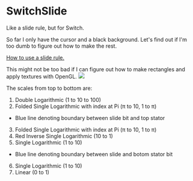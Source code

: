 # SwitchSlide
Like a slide rule, but for Switch.

So far I only have the cursor and a black background. Let's find out if I'm too dumb to figure out how to make the rest.

[How to use a slide rule.](https://www.sliderulemuseum.com/SR_Class/OS-ISRM_SlideRuleSeminar.pdf)

This might not be too bad if I can figure out how to make rectangles and apply textures with OpenGL.
![](https://user-images.githubusercontent.com/36782760/140880806-4bd9d857-4db1-4a09-a6aa-9d42377ae4d1.png)

The scales from top to bottom are:
1. Double Logarithmic (1 to 10 to 100)
2. Folded Single Logarithmic with index at Pi (π to 10, 1 to π)
* Blue line denoting boundary between slide bit and top stator
3. Folded Single Logarithmic with index at Pi (π to 10, 1 to π)
4. Red Inverse Single Logarithmic (10 to 1)
5. Single Logarithmic (1 to 10)
* Blue line denoting boundary between slide and botom stator bit
6. Single Logarithmic (1 to 10)
7. Linear (0 to 1)
